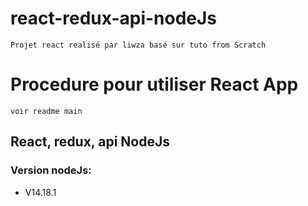 # react-redux-api-nodeJs
`Projet react realisé par liwza basé sur tuto from Scratch`

# Procedure pour utiliser React App
`voir readme main`
## React, redux, api NodeJs

### Version nodeJs:
- V14.18.1

